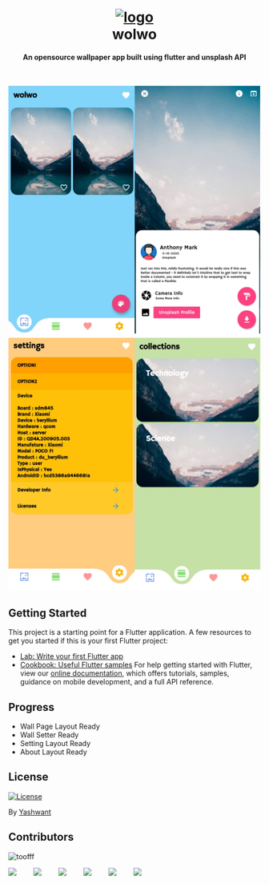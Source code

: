 <h1 align="center">
  <br>
  <a href=""><img src="https://raw.githubusercontent.com/meyash/dust/master/img/icon.png" alt="logo" width="400"></a>
  <br>
    wolwo
  <br>
</h1>

<h4 align="center">An opensource wallpaper app built using flutter and unsplash API</h4>
<br />

![one](img/one.jpg)
![two](img/two.jpg)

## Getting Started

This project is a starting point for a Flutter application.
A few resources to get you started if this is your first Flutter project:

- [Lab: Write your first Flutter app](https://flutter.dev/docs/get-started/codelab)
- [Cookbook: Useful Flutter samples](https://flutter.dev/docs/cookbook)
  For help getting started with Flutter, view our
  [online documentation](https://flutter.dev/docs), which offers tutorials, samples, guidance on mobile development, and a full API reference.
 
## Progress

- Wall Page Layout Ready
- Wall Setter Ready
- Setting Layout Ready
- About Layout Ready

## License

[![License](https://img.shields.io/badge/license-MIT-blue.svg)](/LICENSE)

By [Yashwant](https://github.com/meyash)

## Contributors

<img src="https://avatars3.githubusercontent.com/u/21121279?s=460&u=f0450278b2b569c4443ab8ee03f9dff7015da5bf&v=4" width="100px;" alt="toofff"/><br />

<a href="https://meyash.xyz/" style="margin-right:30px;"><img src="https://meyash.xyz/assets/icons/siteicon.png" width="25"></a>
<a href="https://meyash.xyz/resume.pdf" style="margin-right:30px;"><img src="https://cdn.jsdelivr.net/npm/simple-icons@v3/icons/libreoffice.svg" width="25"></a> 
<a href="https://www.linkedin.com/in/meyash21/" style="margin-right:30px;"><img src="https://cdn.jsdelivr.net/npm/simple-icons@v3/icons/linkedin.svg" width="25"></a>
<a href="https://twitter.com/meyash21" style="margin-right:30px;"><img src="https://cdn.jsdelivr.net/npm/simple-icons@v3/icons/twitter.svg" width="25"></a>
<a href="https://www.instagram.com/meyash21/" style="margin-right:30px;"><img src="https://cdn.jsdelivr.net/npm/simple-icons@v3/icons/instagram.svg" width="25"></a>
<a href="https://www.codechef.com/users/meyash21" style="margin-right:30px;"><img src="https://cdn.jsdelivr.net/npm/simple-icons@v3/icons/codechef.svg" width="25"></a>  
